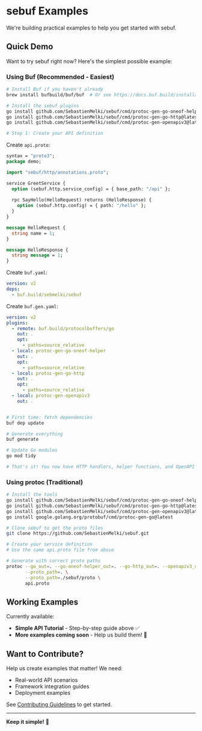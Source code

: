# sebuf Examples

We're building practical examples to help you get started with sebuf.

## Quick Demo

Want to try sebuf right now? Here's the simplest possible example:

### Using Buf (Recommended - Easiest)

```bash
# Install Buf if you haven't already
brew install bufbuild/buf/buf  # Or see https://docs.buf.build/installation

# Install the sebuf plugins
go install github.com/SebastienMelki/sebuf/cmd/protoc-gen-go-oneof-helper@latest
go install github.com/SebastienMelki/sebuf/cmd/protoc-gen-go-http@latest
go install github.com/SebastienMelki/sebuf/cmd/protoc-gen-openapiv3@latest

# Step 1: Create your API definition
```

Create `api.proto`:
```protobuf
syntax = "proto3";
package demo;

import "sebuf/http/annotations.proto";

service GreetService {
  option (sebuf.http.service_config) = { base_path: "/api" };
  
  rpc SayHello(HelloRequest) returns (HelloResponse) {
    option (sebuf.http.config) = { path: "/hello" };
  }
}

message HelloRequest {
  string name = 1;
}

message HelloResponse {
  string message = 1;
}
```

Create `buf.yaml`:
```yaml
version: v2
deps:
  - buf.build/sebmelki/sebuf
```

Create `buf.gen.yaml`:
```yaml
version: v2
plugins:
  - remote: buf.build/protocolbuffers/go
    out: .
    opt: 
      - paths=source_relative
  - local: protoc-gen-go-oneof-helper
    out: .
    opt: 
      - paths=source_relative
  - local: protoc-gen-go-http
    out: .
    opt: 
      - paths=source_relative
  - local: protoc-gen-openapiv3
    out: .
```

```bash

# First time: fetch dependencies
buf dep update

# Generate everything
buf generate

# Update Go modules
go mod tidy

# That's it! You now have HTTP handlers, helper functions, and OpenAPI docs.
```

### Using protoc (Traditional)

```bash
# Install the tools
go install github.com/SebastienMelki/sebuf/cmd/protoc-gen-go-oneof-helper@latest
go install github.com/SebastienMelki/sebuf/cmd/protoc-gen-go-http@latest
go install github.com/SebastienMelki/sebuf/cmd/protoc-gen-openapiv3@latest
go install google.golang.org/protobuf/cmd/protoc-gen-go@latest

# Clone sebuf to get the proto files
git clone https://github.com/SebastienMelki/sebuf.git

# Create your service definition
# Use the same api.proto file from above

# Generate with correct proto paths
protoc --go_out=. --go-oneof-helper_out=. --go-http_out=. --openapiv3_out=. \
       --proto_path=. \
       --proto_path=./sebuf/proto \
       api.proto
```

## Working Examples

Currently available:
- **Simple API Tutorial** - Step-by-step guide above ✅
- **More examples coming soon** - Help us build them! 🚧

## Want to Contribute?

Help us create examples that matter! We need:
- Real-world API scenarios
- Framework integration guides  
- Deployment examples

See [Contributing Guidelines](../../CONTRIBUTING.md) to get started.

---

**Keep it simple!** 🚀